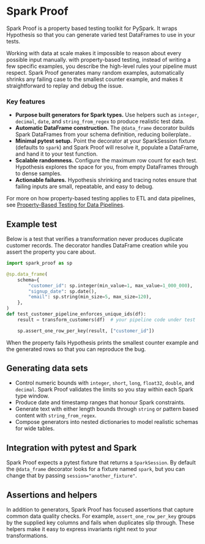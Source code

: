 # Spark Proof

Spark Proof is a property based testing toolkit for PySpark. It wraps Hypothesis so that you can generate varied test DataFrames to use in your tests.

Working with data at scale makes it impossible to reason about every possible input manually. with property-based testing, instead of writing a few specific examples, you describe the high-level rules your pipeline must respect. Spark Proof generates many random examples, automatically shrinks any failing case to the smallest counter example, and makes it straightforward to replay and debug the issue.

### Key features

- **Purpose built generators for Spark types.** Use helpers such as `integer`, `decimal`, `date`, and `string_from_regex` to produce realistic test data.
- **Automatic DataFrame construction.** The `@data_frame` decorator builds Spark DataFrames from your schema definition, reducing boilerplate..
- **Minimal pytest setup.** Point the decorator at your SparkSession fixture (defaults to `spark`) and Spark Proof will resolve it, populate a DataFrame, and hand it to your test function.
- **Scalable randomness.** Configure the maximum row count for each test. Hypothesis explores the space for you, from empty DataFrames through to dense samples.
- **Actionable failures.** Hypothesis shrinking and tracing notes ensure that failing inputs are small, repeatable, and easy to debug.

For more on how property-based testing applies to ETL and data pipelines,
see [Property-Based Testing for Data Pipelines](docs/pbt_for_data_pipelines.md).

## Example test

Below is a test that verifies a transformation never produces duplicate customer records. The decorator handles DataFrame creation while you assert the property you care about.

```python
import spark_proof as sp

@sp.data_frame(
    schema={
        "customer_id": sp.integer(min_value=1, max_value=1_000_000),
        "signup_date": sp.date(),
        "email": sp.string(min_size=5, max_size=120),
    },
)
def test_customer_pipeline_enforces_unique_ids(df):
    result = transform_customers(df)  # your pipeline code under test

    sp.assert_one_row_per_key(result, ["customer_id"])
```

When the property fails Hypothesis prints the smallest counter example and the generated rows so that you can reproduce the bug.

## Generating data sets

- Control numeric bounds with `integer`, `short`, `long`, `float32`, `double`, and `decimal`. Spark Proof validates the limits so you stay within each Spark type window.
- Produce date and timestamp ranges that honour Spark constraints.
- Generate text with either length bounds through `string` or pattern based content with `string_from_regex`.
- Compose generators into nested dictionaries to model realistic schemas for wide tables.


## Integration with pytest and Spark

Spark Proof expects a pytest fixture that returns a `SparkSession`. By default the `@data_frame` decorator looks for a fixture named `spark`, but you can change that by passing `session="another_fixture"`.

## Assertions and helpers

In addition to generators, Spark Proof has focused assertions that capture common data quality checks. For example, `assert_one_row_per_key` groups by the supplied key columns and fails when duplicates slip through. These helpers make it easy to express invariants right next to your transformations.
